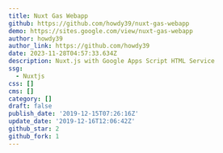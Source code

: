 ```yaml
---
title: Nuxt Gas Webapp
github: https://github.com/howdy39/nuxt-gas-webapp
demo: https://sites.google.com/view/nuxt-gas-webapp
author: howdy39
author_link: https://github.com/howdy39
date: 2023-11-28T04:57:33.634Z
description: Nuxt.js with Google Apps Script HTML Service
ssg:
  - Nuxtjs
css: []
cms: []
category: []
draft: false
publish_date: '2019-12-15T07:26:16Z'
update_date: '2019-12-16T12:06:42Z'
github_star: 2
github_fork: 1
---
```

